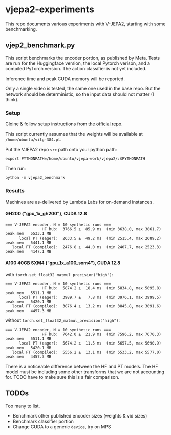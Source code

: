 # vjepa2-experiments

This repo documents various experiments with V-JEPA2, starting with some benchmarking.

## vjep2_benchmark.py

This script benchmarks the encoder portion, as published by Meta. Tests are run for the Huggingface version, the local Pytorch verison, and a compiled PyTorch version. The action classifier is not yet included.

Inference time and peak CUDA memory will be reported.

Only a single video is tested, the same one used in the base repo. But the network should be deterministic, so the input data should not matter (I think).

### Setup

Cloine & follow setup instructions from [the official repo](https://github.com/facebookresearch/vjepa2).

This script currently assumes that the weights will be available at `/home/ubuntu/vitg-384.pt`.

Put the VJEPA2 repo `src` path onto your python path:
```
export PYTHONPATH=/home/ubuntu/vjepa-work/vjepa2/:$PYTHONPATH
```

Then run:
```
python -m vjepa2_benchmark
```
### Results

Machines are as-delivered by Lambda Labs for on-demand instances.

#### GH200 ("gpu_1x_gh200"), CUDA 12.8

```
=== V-JEPA2 encoder, N = 10 synthetic runs ===
                HF hub:  3766.5 ±  85.9 ms  (min 3638.0, max 3861.7)  peak mem   5533.1 MB
      local PT (eager):  2633.5 ±  49.2 ms  (min 2515.4, max 2689.2)  peak mem   5441.1 MB
   local PT (compiled):  2476.8 ±  44.0 ms  (min 2407.7, max 2523.3)  peak mem   4147.1 MB
```

#### A100 40GB SXM4 ("gpu_1x_a100_sxm4"), CUDA 12.8

with `torch.set_float32_matmul_precision("high")`:

```
=== V-JEPA2 encoder, N = 10 synthetic runs ===
                HF hub:  5874.2 ±  18.4 ms  (min 5834.8, max 5895.8)  peak mem   5511.1 MB
      local PT (eager):  3989.7 ±   7.8 ms  (min 3976.1, max 3999.5)  peak mem   5420.1 MB
   local PT (compiled):  3876.4 ±  13.2 ms  (min 3845.8, max 3891.6)  peak mem   4457.3 MB
```

without `torch.set_float32_matmul_precision("high")`:
```
=== V-JEPA2 encoder, N = 10 synthetic runs ===
                HF hub:  7642.0 ±  21.9 ms  (min 7596.2, max 7670.3)  peak mem   5511.1 MB
      local PT (eager):  5674.2 ±  11.5 ms  (min 5657.5, max 5690.9)  peak mem   5420.1 MB
   local PT (compiled):  5556.2 ±  13.1 ms  (min 5533.2, max 5577.0)  peak mem   4457.3 MB
```

There is a noticeable difference between the HF and PT models.
The HF model must be including some other transforms that we are not accounting for. TODO have to make sure this is a fair comparison.


## TODOs

Too many to list.
- Benchmark other published encoder sizes (weights & vid sizes)
- Benchmark classifier portion
- Change CUDA to a generic `device`, try on MPS
